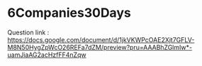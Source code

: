 # 6Companies30Days

Question link : https://docs.google.com/document/d/1jkVKWPcOAE2Xjt7GFLV-M8N50HygZpWcO26REFa7dZM/preview?pru=AAABhZGlmIw*-uamJiaAG2acHzfFF4nZqw
